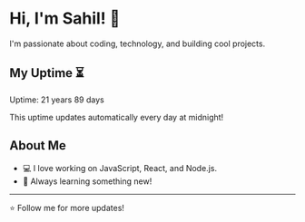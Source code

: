 # Hi, I'm Sahil! 👋

I'm passionate about coding, technology, and building cool projects.

## My Uptime ⏳
Uptime: 21 years 89 days

This uptime updates automatically every day at midnight!

## About Me
- 💻 I love working on JavaScript, React, and Node.js.
- 🎯 Always learning something new!

---

⭐️ Follow me for more updates!

